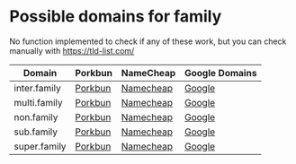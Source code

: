 # Possible domains for family

No function implemented to check if any of these work, but you can check manually with https://tld-list.com/

| Domain | Porkbun | NameCheap | Google Domains |
|---|---|---|---|
| inter.family | [Porkbun](https://porkbun.com/checkout/search?prb=e814663da1&tlds=&idnLanguage=&search=search&q=inter.family) | [Namecheap](https://www.namecheap.com/domains/registration/results/?domain=inter.family) | [Google](https://domains.google.com/registrar/search?searchTerm=inter.family) |
| multi.family | [Porkbun](https://porkbun.com/checkout/search?prb=e814663da1&tlds=&idnLanguage=&search=search&q=multi.family) | [Namecheap](https://www.namecheap.com/domains/registration/results/?domain=multi.family) | [Google](https://domains.google.com/registrar/search?searchTerm=multi.family) |
| non.family | [Porkbun](https://porkbun.com/checkout/search?prb=e814663da1&tlds=&idnLanguage=&search=search&q=non.family) | [Namecheap](https://www.namecheap.com/domains/registration/results/?domain=non.family) | [Google](https://domains.google.com/registrar/search?searchTerm=non.family) |
| sub.family | [Porkbun](https://porkbun.com/checkout/search?prb=e814663da1&tlds=&idnLanguage=&search=search&q=sub.family) | [Namecheap](https://www.namecheap.com/domains/registration/results/?domain=sub.family) | [Google](https://domains.google.com/registrar/search?searchTerm=sub.family) |
| super.family | [Porkbun](https://porkbun.com/checkout/search?prb=e814663da1&tlds=&idnLanguage=&search=search&q=super.family) | [Namecheap](https://www.namecheap.com/domains/registration/results/?domain=super.family) | [Google](https://domains.google.com/registrar/search?searchTerm=super.family) |
